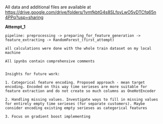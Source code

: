 All data and additional files are available at https://drive.google.com/drive/folders/1vmfkbtG4s8SLfsyLwO5vDTCfq65n4PPq?usp=sharing

**Attempt_1**

    pipeline: preprocessing -> preparing_for_feature_generation -> feature_extracting -> RandomForest_(first_attempt)

    all calculations were done with the whole train dataset on my local machine

    All ipynbs contain comprehensive comments


    Insights for future work:

    1. Categorical feature encoding. Proposed approach - mean target encoding. Encoded on this way time serieses are more suitable for feature extraction and do not create so much columns as OneHotEncoder

    2. Handling missing values. Investigate ways to fill in missing values for entirely empty time serieses (for separate customers). Maybe consider encoding existing empty serieses as categorical features

    3. Focus on gradient boost implementing
